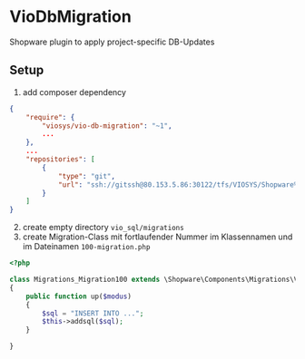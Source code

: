 # VioDbMigration

Shopware plugin to apply project-specific DB-Updates

## Setup

1. add composer dependency 
```json
{
    "require": {
        "viosys/vio-db-migration": "~1",
        ...
    },    
    ...
    "repositories": [
        {
            "type": "git",
            "url": "ssh://gitssh@80.153.5.86:30122/tfs/VIOSYS/Shopware%20Plugins/_git/VioDbMigration"
        }
    ]
}
```
2. create empty directory  `vio_sql/migrations`
3. create Migration-Class mit fortlaufender Nummer im Klassennamen und im Dateinamen  `100-migration.php`
```php
<?php

class Migrations_Migration100 extends \Shopware\Components\Migrations\VioAbstractMigration
{
    public function up($modus)
    {
        $sql = "INSERT INTO ...";
        $this->addsql($sql);
    }

}
```
